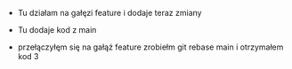 - Tu działam na gałęzi feature i dodaje teraz zmiany

- Tu dodaje kod z main

- przełączyłęm się na gałąź feature zrobiełm git rebase main i otrzymałem kod 3
